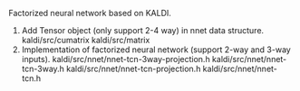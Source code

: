 Factorized neural network based on KALDI.

1. Add Tensor object (only support 2-4 way) in nnet data structure.
  kaldi/src/cumatrix
  kaldi/src/matrix
2. Implementation of factorized neural network (support 2-way and 3-way inputs).
  kaldi/src/nnet/nnet-tcn-3way-projection.h
  kaldi/src/nnet/nnet-tcn-3way.h
  kaldi/src/nnet/nnet-tcn-projection.h
  kaldi/src/nnet/nnet-tcn.h
